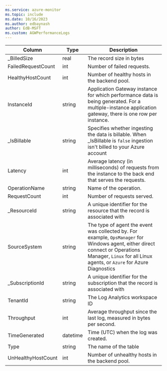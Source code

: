 ```yaml
---
ms.service: azure-monitor
ms.topic: include
ms.date: 10/16/2023
ms.author: edbaynash
author: EdB-MSFT
ms.custom: AGWPerformanceLogs
---
```



| Column | Type | Description |
|---|---|---|
| _BilledSize | real | The record size in bytes |
| FailedRequestCount | int | Number of failed requests. |
| HealthyHostCount | int | Number of healthy hosts in the backend pool. |
| InstanceId | string | Application Gateway instance for which performance data is being generated. For a multiple-instance application gateway, there is one row per instance. |
| _IsBillable | string | Specifies whether ingesting the data is billable. When _IsBillable is `false` ingestion isn't billed to your Azure account |
| Latency | int | Average latency (in milliseconds) of requests from the instance to the back end that serves the requests. |
| OperationName | string | Name of the operation. |
| RequestCount | int | Number of requests served. |
| _ResourceId | string | A unique identifier for the resource that the record is associated with |
| SourceSystem | string | The type of agent the event was collected by. For example, `OpsManager` for Windows agent, either direct connect or Operations Manager, `Linux` for all Linux agents, or `Azure` for Azure Diagnostics |
| _SubscriptionId | string | A unique identifier for the subscription that the record is associated with |
| TenantId | string | The Log Analytics workspace ID |
| Throughput | int | Average throughput since the last log, measured in bytes per second. |
| TimeGenerated | datetime | Time (UTC) when the log was created. |
| Type | string | The name of the table |
| UnHealthyHostCount | int | Number of unhealthy hosts in the backend pool. |
